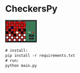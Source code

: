 # CheckersPy
<img src="https://github.com/ricardobr3no/checkersPy/blob/master/checkers.png" style="width:100px">

```
# install:
pip install -r requirements.txt
# run:
python main.py
```
